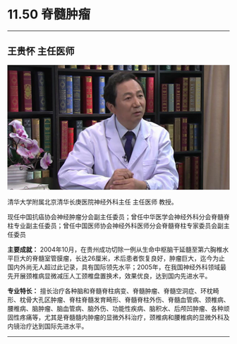 # 11.50 脊髓肿瘤

---

## 王贵怀 主任医师

![1682521424076](image/c11_050/1682521424076.png)

清华大学附属北京清华长庚医院神经外科主任 主任医师 教授。

现任中国抗癌协会神经肿瘤分会副主任委员；曾任中华医学会神经外科分会脊髓脊柱专业副主任委员；曾任中国医师协会神经外科医师分会脊髓脊柱专家委员会副主任委员

**主要成就：** 2004年10月，在贵州成功切除一例从生命中枢脑干延髓至第六胸椎水平巨大的脊髓室管膜瘤，长达26厘米，术后患者恢复良好，肿瘤巨大，迄今为止国内外尚无人超过此记录，具有国际领先水平；2005年，在我国神经外科领域最先开展颈椎病显微减压人工颈椎盘置换术，效果优良，达到国内先进水平。

**专业特长：** 擅长治疗各种脑和脊髓脊柱病变、脊髓肿瘤、脊髓空洞症、环枕畸形、枕骨大孔区肿瘤、脊柱脊髓发育畸形、脊髓脊柱外伤、脊髓血管病、颈椎病、腰椎病、脑肿瘤、脑血管病、脑外伤、功能性疾病、脑积水、后颅凹肿瘤、各种顽固性疼痛等，尤其是脊髓髓内肿瘤的显微外科治疗，颈椎病和腰椎病的显微外科及内镜治疗达到国际先进水平。

---
